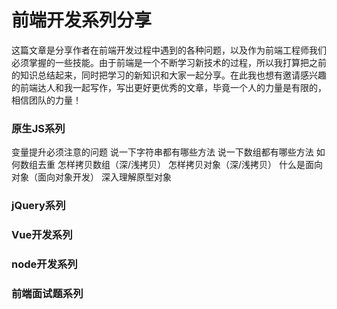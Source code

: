 # 前端开发系列分享
这篇文章是分享作者在前端开发过程中遇到的各种问题，以及作为前端工程师我们必须掌握的一些技能。由于前端是一个不断学习新技术的过程，所以我打算把之前的知识总结起来，同时把学习的新知识和大家一起分享。在此我也想有邀请感兴趣的前端达人和我一起写作，写出更好更优秀的文章，毕竟一个人的力量是有限的，相信团队的力量！

### 原生JS系列
变量提升必须注意的问题
说一下字符串都有哪些方法
说一下数组都有哪些方法
如何数组去重
怎样拷贝数组（深/浅拷贝）
怎样拷贝对象（深/浅拷贝）
什么是面向对象（面向对象开发）
深入理解原型对象

### jQuery系列
### Vue开发系列
### node开发系列
### 前端面试题系列

